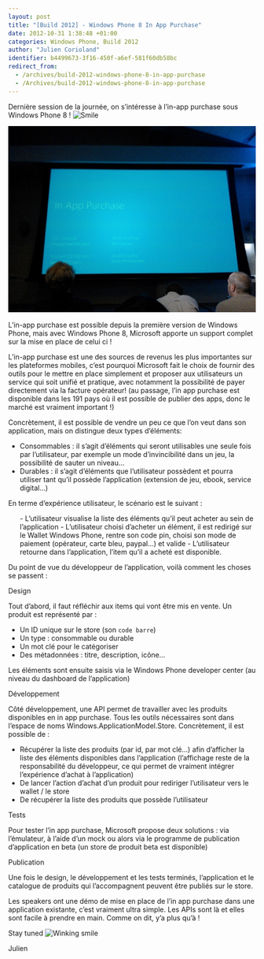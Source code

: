 ```yaml
---
layout: post
title: "[Build 2012] - Windows Phone 8 In App Purchase"
date: 2012-10-31 1:38:48 +01:00
categories: Windows Phone, Build 2012
author: "Julien Corioland"
identifier: b4499673-3f16-450f-a6ef-581f60db58bc
redirect_from:
  - /archives/build-2012-windows-phone-8-in-app-purchase
  - /Archives/build-2012-windows-phone-8-in-app-purchase
---
```


Dernière session de la journée, on s’intéresse à l’in-app purchase sous Windows Phone 8 ! <img class="wlEmoticon wlEmoticon-smile" style="border-top-style: none; border-left-style: none; border-bottom-style: none; border-right-style: none" alt="Smile" src="https://juliencorioland.blob.core.windows.net/medias/wlEmoticon-smile_7DCB8BB0.png">

![image](/images/build-2012-windows-phone-8-in-app-purchase/in-app-purchase_554CA99C.jpg)

L’in-app purchase est possible depuis la première version de Windows Phone, mais avec Windows Phone 8, Microsoft apporte un support complet sur la mise en place de celui ci !

L’in-app purchase est une des sources de revenus les plus importantes sur les plateformes mobiles, c’est pourquoi Microsoft fait le choix de fournir des outils pour le mettre en place simplement et proposer aux utilisateurs un service qui soit unifié et pratique, avec notamment la possibilité de payer directement via la facture opérateur! (au passage, l’in app purchase est disponible dans les 191 pays où il est possible de publier des apps, donc le marché est vraiment important !)

Concrètement, il est possible de vendre un peu ce que l’on veut dans son application, mais on distingue deux types d’éléments:

- Consommables : il s’agit d’éléments qui seront utilisables une seule fois par l’utilisateur, par exemple un mode d’invincibilité dans un jeu, la possibilité de sauter un niveau…
- Durables : il s’agit d’éléments que l’utilisateur possèdent et pourra utiliser tant qu’il possède l’application (extension de jeu, ebook, service digital…)

En terme d’expérience utilisateur, le scénario est le suivant :

<ol> - L’utilisateur visualise la liste des éléments qu’il peut acheter au sein de l’application
- L’utilisateur choisi d’acheter un élément, il est redirigé sur le Wallet Windows Phone, rentre son code pin, choisi son mode de paiement (opérateur, carte bleu, paypal…) et valide
- L’utilisateur retourne dans l’application, l’item qu’il a acheté est disponible.
</ol> Du point de vue du développeur de l’application, voilà comment les choses se passent :

Design

Tout d’abord, il faut réfléchir aux items qui vont être mis en vente. Un produit est représenté par :

- Un ID unique sur le store (son `code barre`)
- Un type : consommable ou durable
- Un mot clé pour le catégoriser
- Des métadonnées : titre, description, icône…

Les éléments sont ensuite saisis via le Windows Phone developer center (au niveau du dashboard de l’application)

Développement

Côté développement, une API permet de travailler avec les produits disponibles en in app purchase. Tous les outils nécessaires sont dans l’espace de noms Windows.ApplicationModel.Store. Concrètement, il est possible de :

- Récupérer la liste des produits (par id, par mot clé…) afin d’afficher la liste des éléments disponibles dans l’application (l’affichage reste de la responsabilité du développeur, ce qui permet de vraiment intégrer l’expérience d’achat à l’application)
- De lancer l’action d’achat d’un produit pour rediriger l’utilisateur vers le wallet / le store
- De récupérer la liste des produits que possède l’utilisateur

Tests

Pour tester l’in app purchase, Microsoft propose deux solutions : via l’émulateur, à l’aide d’un mock ou alors via le programme de publication d’application en beta (un store de produit beta est disponible)

Publication

Une fois le design, le développement et les tests terminés, l’application et le catalogue de produits qui l’accompagnent peuvent être publiés sur le store.

Les speakers ont une démo de mise en place de l’in app purchase dans une application existante, c’est vraiment ultra simple. Les APIs sont là et elles sont facile à prendre en main. Comme on dit, y’a plus qu’à !

Stay tuned <img class="wlEmoticon wlEmoticon-winkingsmile" style="border-top-style: none; border-left-style: none; border-bottom-style: none; border-right-style: none" alt="Winking smile" src="https://juliencorioland.blob.core.windows.net/medias/wlEmoticon-winkingsmile_10705F9B.png">

Julien

